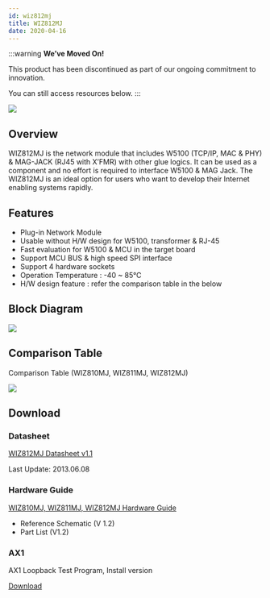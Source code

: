 ```yaml
---
id: wiz812mj
title: WIZ812MJ
date: 2020-04-16
---
```


:::warning
**We’ve Moved On!**

This product has been discontinued as part of our ongoing commitment to innovation.

You can still access resources below.
:::

![](/img/products/wiz812mj/wiz812_web_280.jpg)

## Overview

WIZ812MJ is the network module that includes W5100 (TCP/IP, MAC & PHY) & MAG-JACK (RJ45 with X’FMR) with other glue logics. It can be used as a component and no effort is required to interface W5100 & MAG Jack. The WIZ812MJ is an ideal option for users who want to develop their Internet enabling systems rapidly.

## Features

- Plug-in Network Module
- Usable without H/W design for W5100, transformer & RJ-45
- Fast evaluation for W5100 & MCU in the target board
- Support MCU BUS & high speed SPI interface
- Support 4 hardware sockets
- Operation Temperature : -40 ~ 85℃
- H/W design feature : refer the comparison table in the below

## Block Diagram

![](/img/products/wiz812mj/WIZ812MJ_Block.jpg)

## Comparison Table

Comparison Table (WIZ810MJ, WIZ811MJ, WIZ812MJ)

![](/img/products/wiz810mj/comparison-table.jpg)

## Download

### Datasheet

<a href="/img/products/wiz812mj/WIZ812MJ_DS_V120E.pdf" target="_blank">WIZ812MJ Datasheet v1.1</a>

Last Update: 2013.06.08

### Hardware Guide

<a href="/img/products/wiz810mj/WIZ8xx_MJ_Hardware.zip" target="_blank">WIZ810MJ, WIZ811MJ, WIZ812MJ Hardware Guide</a>

- Reference Schematic (V 1.2)
- Part List (V1.2)

### AX1

AX1 Loopback Test Program, Install version

<a href="/img/products/wiz820io/AX1.zip" target="_blank">Download</a>

